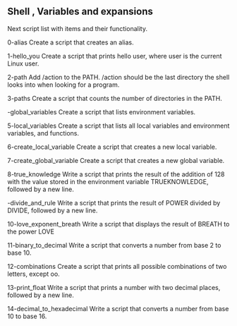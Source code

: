 ## Shell , Variables and expansions

Next script list with items and their functionality.

0-alias Create a script that creates an alias.

1-hello_you Create a script that prints hello user, where user is the current Linux user.

2-path Add /action to the PATH. /action should be the last directory the shell looks into when looking for a program.

3-paths Create a script that counts the number of directories in the PATH.

-global_variables  Create a script that lists environment variables.

5-local_variables Create a script that lists all local variables and environment variables, and functions.

 6-create_local_variable Create a script that creates a new local variable.
 
 7-create_global_variable Create a script that creates a new global variable.
 
 8-true_knowledge Write a script that prints the result of the addition of 128 with the value stored in the environment variable TRUEKNOWLEDGE, followed by a new line.
 
 -divide_and_rule Write a script that prints the result of POWER divided by DIVIDE, followed by a new line.
 
 10-love_exponent_breath Write a script that displays the result of BREATH to the power LOVE
 
 11-binary_to_decimal Write a script that converts a number from base 2 to base 10.
 
 12-combinations Create a script that prints all possible combinations of two letters, except oo.
 
 13-print_float Write a script that prints a number with two decimal places, followed by a new line.
 
 14-decimal_to_hexadecimal Write a script that converts a number from base 10 to base 16.
 
 
